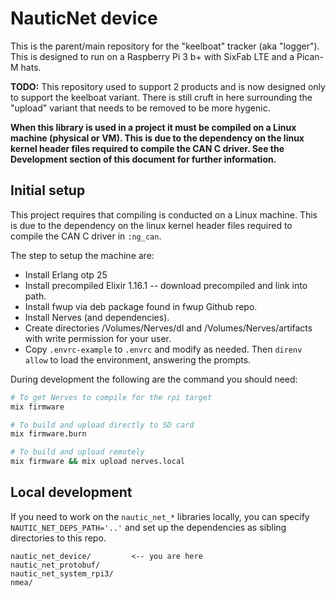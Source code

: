 # NauticNet device

This is the parent/main repository for the "keelboat" tracker (aka "logger"). This is designed to run on a Raspberry Pi 3 b+ with SixFab LTE and a Pican-M hats.

__TODO:__ This repository used to support 2 products and is now designed only to support the keelboat variant. There is still cruft in here surrounding the "upload" variant that needs to be removed to be more hygenic.

__When this library is used in a project it must be compiled on a Linux machine (physical or VM). This is due to the dependency on the linux kernel header files required to compile the CAN C driver. See the Development section of this document for further information.__

## Initial setup

This project requires that compiling is conducted on a Linux machine. This is due to the dependency on the linux kernel header files required to compile the CAN C driver in `:ng_can`.

The step to setup the machine are:

* Install Erlang otp 25
* Install precompiled Elixir 1.16.1 -- download precompiled and link into path.
* Install fwup via deb package found in fwup Github repo.
* Install Nerves (and dependencies).
* Create directories /Volumes/Nerves/dl and /Volumes/Nerves/artifacts with write permission for your user.
* Copy `.envrc-example` to `.envrc` and modify as needed. Then `direnv allow` to load the environment, answering the prompts.

During development the following are the command you should need:

```sh
# To get Nerves to compile for the rpi target
mix firmware

# To build and upload directly to SD card
mix firmware.burn

# To build and upload remotely
mix firmware && mix upload nerves.local
```

## Local development

If you need to work on the `nautic_net_*` libraries locally, you can specify `NAUTIC_NET_DEPS_PATH='..'` and set up the
dependencies as sibling directories to this repo.

    nautic_net_device/         <-- you are here
    nautic_net_protobuf/
    nautic_net_system_rpi3/
    nmea/
